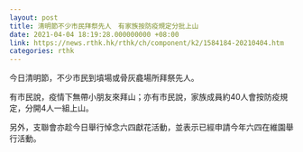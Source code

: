```yaml
---
layout: post
title: 清明節不少市民拜祭先人　有家族按防疫規定分批上山
date: 2021-04-04 18:19:28.000000000 +08:00
link: https://news.rthk.hk/rthk/ch/component/k2/1584184-20210404.htm
categories: rthk
---
```


今日清明節，不少市民到墳場或骨灰龕場所拜祭先人。

有市民說，疫情下無帶小朋友來拜山；亦有市民說，家族成員約40人會按防疫規定，分開4人一組上山。

另外，支聯會亦趁今日舉行悼念六四獻花活動，並表示已經申請今年六四在維園舉行活動。
